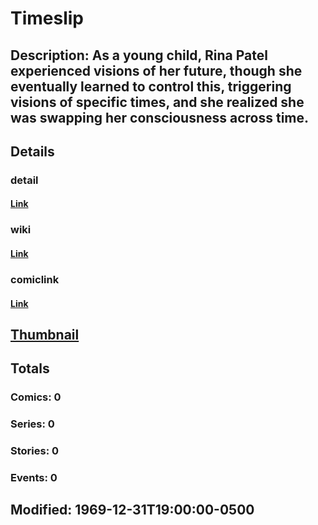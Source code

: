 # Timeslip
## Description: As a young child, Rina Patel experienced visions of her future, though she eventually learned to control this, triggering visions of specific times, and she realized she was swapping her consciousness across time.
## Details
### detail
#### [Link](http://marvel.com/characters/2379/timeslip?utm_campaign=apiRef&utm_source=225578a89fc76f3d20fbffda5d17a88d)
### wiki
#### [Link](http://marvel.com/universe/Timeslip?utm_campaign=apiRef&utm_source=225578a89fc76f3d20fbffda5d17a88d)
### comiclink
#### [Link](http://marvel.com/comics/characters/1010857/timeslip?utm_campaign=apiRef&utm_source=225578a89fc76f3d20fbffda5d17a88d)
## [Thumbnail](http://i.annihil.us/u/prod/marvel/i/mg/b/40/image_not_available.jpg)
## Totals
### Comics: 0
### Series: 0
### Stories: 0
### Events: 0
## Modified: 1969-12-31T19:00:00-0500